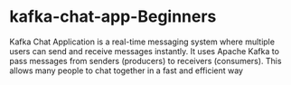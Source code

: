 # kafka-chat-app-Beginners
Kafka Chat Application is a real-time messaging system where multiple users can send and receive messages instantly. It uses Apache Kafka to pass messages from senders (producers) to receivers (consumers). This allows many people to chat together in a fast and efficient way
